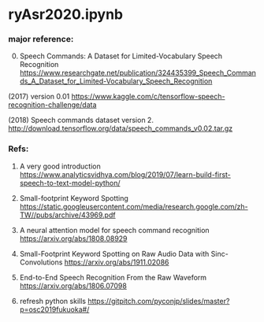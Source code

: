 # ryAsr2020.ipynb


### major reference:

0. Speech Commands: A Dataset for Limited-Vocabulary Speech Recognition
https://www.researchgate.net/publication/324435399_Speech_Commands_A_Dataset_for_Limited-Vocabulary_Speech_Recognition

(2017) version 0.01 
https://www.kaggle.com/c/tensorflow-speech-recognition-challenge/data

(2018) Speech commands dataset version 2. 
http://download.tensorflow.org/data/speech_commands_v0.02.tar.gz


### Refs:


1. A very good introduction
https://www.analyticsvidhya.com/blog/2019/07/learn-build-first-speech-to-text-model-python/

2. Small-footprint Keyword Spotting 
https://static.googleusercontent.com/media/research.google.com/zh-TW//pubs/archive/43969.pdf

3. A neural attention model for speech command recognition
https://arxiv.org/abs/1808.08929

4. Small-Footprint Keyword Spotting on Raw Audio Data with Sinc-Convolutions
https://arxiv.org/abs/1911.02086

5. End-to-End Speech Recognition From the Raw Waveform
https://arxiv.org/abs/1806.07098

6. refresh python skills 
https://gitpitch.com/pyconjp/slides/master?p=osc2019fukuoka#/







